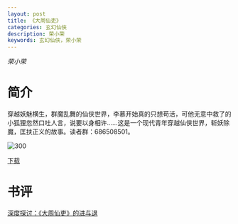 ```yaml
---
layout: post
title: 《大周仙吏》
categories: 玄幻仙侠
description: 荣小荣
keywords: 玄幻仙侠，荣小荣
---
```

*荣小荣*

# 简介

穿越妖魅横生，群魔乱舞的仙侠世界，李慕开始真的只想苟活，可他无意中救了的小狐狸忽然口吐人言，说要以身相许……这是一个现代青年穿越仙侠世界，斩妖除魔，匡扶正义的故事。读者群：686508501。

![300](http://tvax1.sinaimg.cn/large/008dGP0Fgy1gtw9ez99ibj308c0b43yx.jpg)

[下载](https://link.jscdn.cn/1drv/aHR0cHM6Ly8xZHJ2Lm1zL3QvcyFBaGU2R2dNWmVFb2poRE1ORGtJYUkzRjdfZDhwP2U9U3NZMXd6.txt)
# 书评
[深度探讨：《大周仙吏》的进与退](https://yybooks0.github.io//wiki/2021-8-28%20%E6%B7%B1%E5%BA%A6%E6%8E%A2%E8%AE%A8%EF%BC%9A%E3%80%8A%E5%A4%A7%E5%91%A8%E4%BB%99%E5%90%8F%E3%80%8B%E7%9A%84%E8%BF%9B%E4%B8%8E%E9%80%80/)

